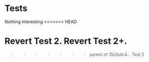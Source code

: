 # Tests
Nothing interesting
<<<<<<< HEAD

Revert Test 2.
Revert Test 2+.
=======
>>>>>>> parent of 2b2bdc4... Test 2
